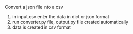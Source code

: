 Convert a json file into a csv
1) in input.csv enter the data in dict or json format
2) run converter.py file, output.py file created automatically
3) data is created in csv format
